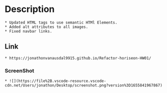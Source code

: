 # Description
    * Updated HTML tags to use semantic HTMl Elements.
    * Added alt attributes to all images.
    * Fixed navbar links.  
## Link
    * https://jonathonvanausdal9915.github.io/Refactor-horiseon-HW01/
### ScreenShot


    * ![](https://file%2B.vscode-resource.vscode-cdn.net/Users/jonathon/Desktop/screenshot.png?version%3D1655841967867)